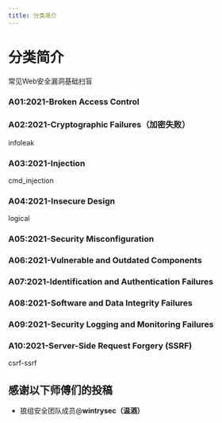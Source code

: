 ```yaml
---
title: 分类简介
---
```


# 分类简介

常见Web安全漏洞基础扫盲
### A01:2021-Broken Access Control
### A02:2021-Cryptographic Failures（加密失败）
infoleak
### A03:2021-Injection
cmd_injection
### A04:2021-Insecure Design
logical
### A05:2021-Security Misconfiguration
### A06:2021-Vulnerable and Outdated Components
### A07:2021-ldentification and Authentication Failures
### A08:2021-Software and Data Integrity Failures
### A09:2021-Security Logging and Monitoring Failures
### A10:2021-Server-Side Request Forgery (SSRF)
csrf-ssrf
## 感谢以下师傅们的投稿
 - 狼组安全团队成员@**wintrysec（温酒）**

<Vssue :title="$title" />
